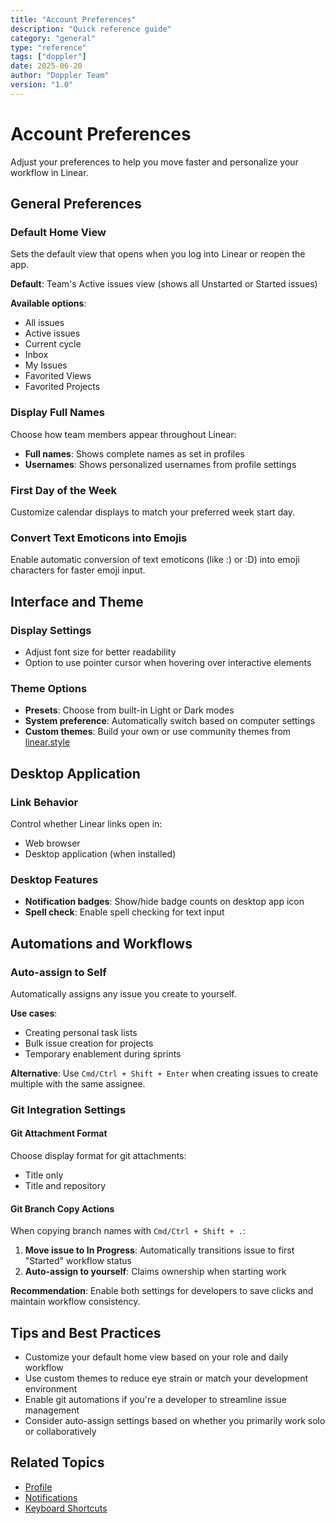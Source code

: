 ```yaml
---
title: "Account Preferences"
description: "Quick reference guide"
category: "general"
type: "reference"
tags: ["doppler"]
date: 2025-06-20
author: "Doppler Team"
version: "1.0"
---
```


# Account Preferences

Adjust your preferences to help you move faster and personalize your workflow in Linear.

## General Preferences

### Default Home View

Sets the default view that opens when you log into Linear or reopen the app.

**Default**: Team's Active issues view (shows all Unstarted or Started issues)

**Available options**:
- All issues
- Active issues
- Current cycle
- Inbox
- My Issues
- Favorited Views
- Favorited Projects

### Display Full Names

Choose how team members appear throughout Linear:
- **Full names**: Shows complete names as set in profiles
- **Usernames**: Shows personalized usernames from profile settings

### First Day of the Week

Customize calendar displays to match your preferred week start day.

### Convert Text Emoticons into Emojis

Enable automatic conversion of text emoticons (like :) or :D) into emoji characters for faster emoji input.

## Interface and Theme

### Display Settings
- Adjust font size for better readability
- Option to use pointer cursor when hovering over interactive elements

### Theme Options
- **Presets**: Choose from built-in Light or Dark modes
- **System preference**: Automatically switch based on computer settings
- **Custom themes**: Build your own or use community themes from [linear.style](https://linear.style/)

## Desktop Application

### Link Behavior
Control whether Linear links open in:
- Web browser
- Desktop application (when installed)

### Desktop Features
- **Notification badges**: Show/hide badge counts on desktop app icon
- **Spell check**: Enable spell checking for text input

## Automations and Workflows

### Auto-assign to Self

Automatically assigns any issue you create to yourself.

**Use cases**:
- Creating personal task lists
- Bulk issue creation for projects
- Temporary enablement during sprints

**Alternative**: Use `Cmd/Ctrl + Shift + Enter` when creating issues to create multiple with the same assignee.

### Git Integration Settings

#### Git Attachment Format
Choose display format for git attachments:
- Title only
- Title and repository

#### Git Branch Copy Actions
When copying branch names with `Cmd/Ctrl + Shift + .`:

1. **Move issue to In Progress**: Automatically transitions issue to first "Started" workflow status
2. **Auto-assign to yourself**: Claims ownership when starting work

**Recommendation**: Enable both settings for developers to save clicks and maintain workflow consistency.

## Tips and Best Practices

- Customize your default home view based on your role and daily workflow
- Use custom themes to reduce eye strain or match your development environment
- Enable git automations if you're a developer to streamline issue management
- Consider auto-assign settings based on whether you primarily work solo or collaboratively

## Related Topics

- [Profile](profile.md)
- [Notifications](notifications.md)
- [Keyboard Shortcuts](../workspace-management/keyboard-shortcuts.md)
